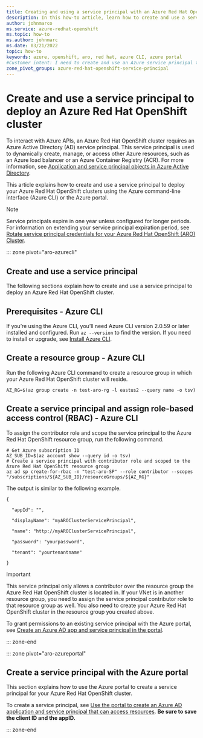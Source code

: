 ```yaml
---
title: Creating and using a service principal with an Azure Red Hat OpenShift cluster
description: In this how-to article, learn how to create and use a service principal with an Azure Red Hat OpenShift cluster using Azure CLI or the Azure portal.
author: johnmarco
ms.service: azure-redhat-openshift
ms.topic: how-to
ms.author: johnmarc
ms.date: 03/21/2022
topic: how-to
keywords: azure, openshift, aro, red hat, azure CLI, azure portal
#Customer intent: I need to create and use an Azure service principal to restrict permissions to my Azure Red Hat OpenShift cluster.
zone_pivot_groups: azure-red-hat-openshift-service-principal
---
```


# Create and use a service principal to deploy an Azure Red Hat OpenShift cluster

To interact with Azure APIs, an Azure Red Hat OpenShift cluster requires an Azure Active Directory (AD) service principal. This service principal is used to dynamically create, manage, or access other Azure resources, such as an Azure load balancer or an Azure Container Registry (ACR). For more information, see [Application and service principal objects in Azure Active Directory](../active-directory/develop/app-objects-and-service-principals.md).

This article explains how to create and use a service principal to deploy your Azure Red Hat OpenShift clusters using the Azure command-line interface (Azure CLI) or the Azure portal.  

> [!NOTE]
> Service principals expire in one year unless configured for longer periods. For information on extending your service principal expiration period, see [Rotate service principal credentials for your Azure Red Hat OpenShift (ARO) Cluster](howto-service-principal-credential-rotation.md).

::: zone pivot="aro-azurecli"

## Create and use a service principal

The following sections explain how to create and use a service principal to deploy an Azure Red Hat OpenShift cluster. 

## Prerequisites - Azure CLI

If you’re using the Azure CLI, you’ll need Azure CLI version 2.0.59 or later installed and configured. Run `az --version` to find the version. If you need to install or upgrade, see [Install Azure CLI](/cli/azure/install-azure-cli).

## Create a resource group - Azure CLI

Run the following Azure CLI command to create a resource group in which your Azure Red Hat OpenShift cluster will reside.

```azurecli-interactive
AZ_RG=$(az group create -n test-aro-rg -l eastus2 --query name -o tsv)
```

## Create a service principal and assign role-based access control (RBAC) - Azure CLI

 To assign the contributor role and scope the service principal to the Azure Red Hat OpenShift resource group, run the following command.

```azurecli-interactive
# Get Azure subscription ID
AZ_SUB_ID=$(az account show --query id -o tsv) 
# Create a service principal with contributor role and scoped to the Azure Red Hat OpenShift resource group 
az ad sp create-for-rbac -n "test-aro-SP" --role contributor --scopes "/subscriptions/${AZ_SUB_ID}/resourceGroups/${AZ_RG}"
```

The output is similar to the following example.

```
{ 

  "appId": "", 

  "displayName": "myAROClusterServicePrincipal", 

  "name": "http://myAROClusterServicePrincipal", 

  "password": "yourpassword", 

  "tenant": "yourtenantname"

}
``` 
 
> [!IMPORTANT]
> This service principal only allows a contributor over the resource group the Azure Red Hat OpenShift cluster is located in. If your VNet is in another resource group, you need to assign the service principal contributor role to that resource group as well. You also need to create your Azure Red Hat OpenShift cluster in the resource group you created above.

To grant permissions to an existing service principal with the Azure portal, see [Create an Azure AD app and service principal in the portal](../active-directory/develop/howto-create-service-principal-portal.md#configure-access-policies-on-resources).

::: zone-end

::: zone pivot="aro-azureportal"

## Create a service principal with the Azure portal

This section explains how to use the Azure portal to create a service principal for your Azure Red Hat OpenShift cluster. 

To create a service principal, see [Use the portal to create an Azure AD application and service principal that can access resources](../active-directory/develop/howto-create-service-principal-portal.md). **Be sure to save the client ID and the appID.**



::: zone-end